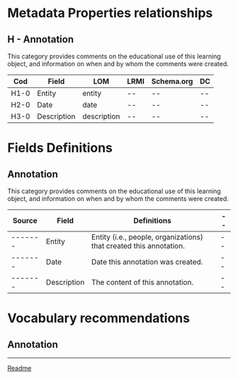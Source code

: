 # Metadata Properties relationships

## H - Annotation
This category provides comments on the educational use of this learning object, and information on when and by whom the comments were created.

| Cod  | Field       | LOM         | LRMI | Schema.org | DC
| ---- | ----------- | ----------- | ---- | ---------- | --
| H1-0 | Entity      | entity      | --   | --         | --
| H2-0 | Date        | date        | --   | --         | --
| H3-0 | Description | description | --   | --         | --

# Fields Definitions

## Annotation
This category provides comments on the educational use of this learning object, and information on when and by whom the comments were created.

| Source  | Field       | Definitions | --
| ------- | ----------- | ----------- | --
| ------- | Entity      | Entity (i.e., people, organizations) that created this annotation. | --
| ------- | Date        | Date this annotation was created. | --
| ------- | Description | The content of this annotation. | --

# Vocabulary recommendations


## Annotation


---

[Readme](/Readme.md)
